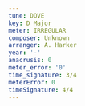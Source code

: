 ```yaml
---
tune: DOVE
key: D Major
meter: IRREGULAR
composer: Unknown
arranger: A. Harker
year: '-'
anacrusis: 0
meter_error: '0'
time_signature: 3/4
meterError: 0
timeSignature: 4/4
---
```

